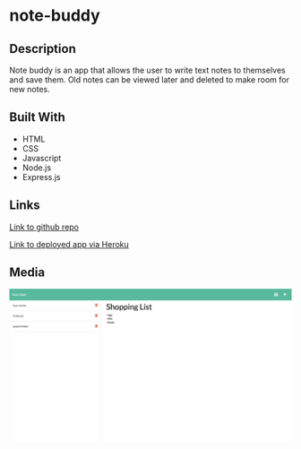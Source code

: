 # note-buddy

## Description

Note buddy is an app that allows the user to write text notes to themselves and save them. Old notes can be viewed later and deleted to make room for new notes.

## Built With

- HTML
- CSS
- Javascript
- Node.js
- Express.js

## Links

[Link to github repo](https://github.com/puppetup/note-buddy)

[Link to deployed app via Heroku](https://peaceful-lowlands-99667.herokuapp.com/)

## Media

![Picture of the note taking app](./public/assets/images/note-buddy-preview.png)

